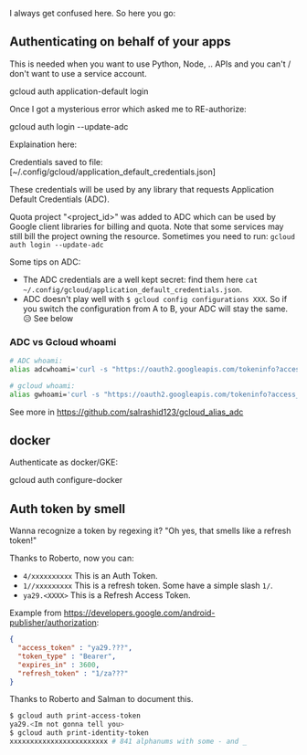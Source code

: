 
I always get confused here. So here you go:

## Authenticating on behalf of your apps

This is needed when you want to use Python, Node, .. APIs and you can't / don't
want to use a service account.

  gcloud auth application-default login

Once I got a mysterious error which asked me to RE-authorize:

  gcloud auth login --update-adc

Explaination here:

Credentials saved to file: [~/.config/gcloud/application_default_credentials.json]

These credentials will be used by any library that requests Application Default Credentials (ADC).

Quota project "<project_id>" was added to ADC which can be used by Google client libraries for billing and quota. Note that some services may still bill the project owning the resource.
Sometimes you need to run: `gcloud auth login --update-adc`

Some tips on ADC:

* The ADC credentials are a well kept secret: find them here
  `cat ~/.config/gcloud/application_default_credentials.json`.
* ADC doesn't play well with `$ gcloud config configurations XXX`. So if you
  switch the configuration from A to B, your ADC will stay the same. 😥 See below

### ADC vs Gcloud whoami

```bash
# ADC whoami:
alias adcwhoami='curl -s "https://oauth2.googleapis.com/tokeninfo?access_token=$(gcloud auth application-default print-access-token)" | jq -r .email'

# gcloud whoami:
alias gwhoami='curl -s "https://oauth2.googleapis.com/tokeninfo?access_token=$(gcloud auth print-access-token)" | jq -r .email'

```
See more in https://github.com/salrashid123/gcloud_alias_adc


## docker

Authenticate as docker/GKE:

  gcloud auth configure-docker

## Auth token by smell

Wanna recognize a token by regexing it? "Oh yes, that smells like a refresh token!"

Thanks to Roberto, now you can:

* `4/xxxxxxxxxx` This is an Auth Token.
* `1//xxxxxxxxx` This is a refresh token. Some have a simple slash `1/`.
* `ya29.<XXXX>` This is a Refresh Access Token.

Example from https://developers.google.com/android-publisher/authorization: 

```json
{
  "access_token" : "ya29.???",
  "token_type" : "Bearer",
  "expires_in" : 3600,
  "refresh_token" : "1/za???"
}
```

Thanks to Roberto and Salman to document this.

```bash
$ gcloud auth print-access-token 
ya29.<Im not gonna tell you>
$ gcloud auth print-identity-token 
xxxxxxxxxxxxxxxxxxxxxxxx # 841 alphanums with some - and _
```